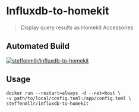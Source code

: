 # Influxdb-to-homekit
> Display query results as Homekit Accessories 


## Automated Build

[![steffenmllr/influxdb-to-homekit](http://dockeri.co/image/steffenmllr/influxdb-to-homekit)](https://registry.hub.docker.com/u/steffenmllr/influxdb-to-homekit/)


## Usage

```
docker run --restart=always -d --net=host \
-v path/to/local/config.toml:/app/config.toml \
steffenmllr/influxdb-to-homekit
```